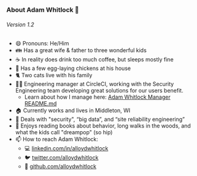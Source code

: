 ### About Adam Whitlock 👋

###### Version 1.2 #######

- 😄 Pronouns: He/Him
- 👪 Has a great wife & father to three wonderful kids
- ☕ In reality does drink too much coffee, but sleeps mostly fine
- 🐔 Has a few egg-laying chickens at his house 
- 🐈 Two cats live with his family
- 🧑‍🏭 Engineering manager at CircleCI, working with the Security Engineering team developing great solutions for our users benefit. 
  - Learn about how I manage here: [Adam Whitlock Manager README.md](https://github.com/alloydwhitlock/README/blob/main/manager-readme.md)
- 🏠 Currently works and lives in Middleton, WI 
- 💾 Deals with "security", “big data”, and “site reliability engineering”
- 💬 Enjoys reading books about behavior, long walks in the woods, and what the kids call "dreampop" (so hip)
- 📫 How to reach Adam Whitlock: 
    - 💻 [linkedin.com/in/alloydwhitlock](https://www.linkedin.com/in/alloydwhitlock/)
    - 🐦 [twitter.com/alloydwhitlock](https://twitter.com/alloydwhitlock)
    - 🔩 [github.com/alloydwhitlock](https://github.com/alloydwhitlock)
